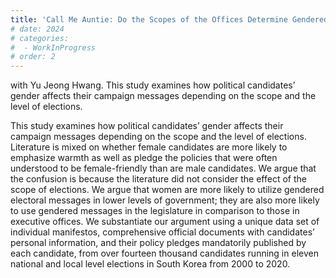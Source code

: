 ```yaml
---
title: 'Call Me Auntie: Do the Scopes of the Offices Determine Gendered Campaign Messages'
# date: 2024
# categories: 
#  - WorkInProgress
# order: 2
---
```


with Yu Jeong Hwang. This study examines how political candidates’ gender affects their campaign messages depending on the scope and the level of elections.

This study examines how political candidates’ gender affects their campaign messages depending on the scope and the level of elections. Literature is mixed on whether female candidates are more likely to emphasize warmth as well as pledge the policies that were often understood to be female-friendly than are male candidates. We argue that the confusion is because the literature did not consider the effect of the scope of elections. We argue that women are more likely to utilize gendered electoral messages in lower levels of government; they are also more likely to use gendered messages in the legislature in comparison to those in executive offices. We substantiate our argument using a unique data set of individual manifestos, comprehensive official documents with candidates’ personal information, and their policy pledges mandatorily published by each candidate, from over fourteen thousand candidates running in eleven national and local level elections in South Korea from 2000 to 2020. 
